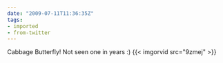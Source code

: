```yaml
---
date: "2009-07-11T11:36:35Z"
tags:
- imported
- from-twitter
---
```

Cabbage Butterfly\! Not seen one in years :\)  {{< imgorvid src="9zmej" >}}
